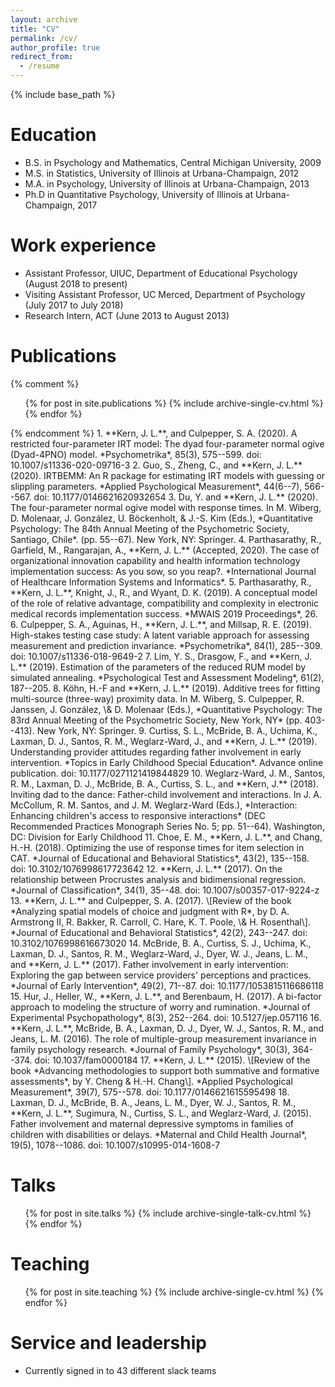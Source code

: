 ```yaml
---
layout: archive
title: "CV"
permalink: /cv/
author_profile: true
redirect_from:
  - /resume
---
```


{% include base_path %}

Education
======
* B.S. in Psychology and Mathematics, Central Michigan University, 2009
* M.S. in Statistics, University of Illinois at Urbana-Champaign, 2012
* M.A. in Psychology, University of Illinois at Urbana-Champaign, 2013
* Ph.D in Quantitative Psychology, University of Illinois at Urbana-Champaign, 2017

Work experience
======
* Assistant Professor, UIUC, Department of Educational Psychology (August 2018 to present)
* Visiting Assistant Professor, UC Merced, Department of Psychology (July 2017 to July 2018)
* Research Intern, ACT (June 2013 to August 2013)

Publications
======
{% comment %}
  <ul>{% for post in site.publications %}
    {% include archive-single-cv.html %}
  {% endfor %}</ul>
{% endcomment %}
1. **Kern, J. L.**, and Culpepper, S. A. (2020). A restricted four-parameter IRT model: The dyad four-parameter normal ogive (Dyad-4PNO) model. *Psychometrika*, 85(3), 575--599. doi: 10.1007/s11336-020-09716-3
2. Guo, S., Zheng, C., and **Kern, J. L.** (2020). IRTBEMM: An R package for estimating IRT models with guessing or slippling parameters. *Applied Psychological Measurement*, 44(6--7), 566--567. doi: 10.1177/0146621620932654
3. Du, Y. and **Kern, J. L.** (2020). The four-parameter normal ogive model with response times. In M. Wiberg, D. Molenaar, J. González, U. Böckenholt, & J.-S. Kim (Eds.), *Quantitative Psychology: The 84th Annual Meeting of the Psychometric Society, Santiago, Chile*. (pp. 55--67). New York, NY: Springer.
4. Parthasarathy, R., Garfield, M., Rangarajan, A., **Kern, J. L.** (Accepted, 2020). The case of organizational innovation capability and health information technology implementation success: As you sow, so you reap?. *International Journal of Healthcare Information Systems and Informatics*.
5. Parthasarathy, R., **Kern, J. L.**, Knight, J., R., and Wyant, D. K. (2019). A conceptual model of the role of relative advantage, compatibility and complexity in electronic medical records implementation success. *MWAIS 2019 Proceedings*, 26.
6. Culpepper, S. A., Aguinas, H., **Kern, J. L.**, and Millsap, R. E. (2019). High-stakes testing case study: A latent variable approach for assessing measurement and prediction invariance. *Psychometrika*, 84(1), 285--309. doi: 10.1007/s11336-018-9649-2
7. Lim, Y. S., Drasgow, F., and **Kern, J. L.** (2019). Estimation of the parameters of the reduced RUM model by simulated annealing. *Psychological Test and Assessment Modeling*, 61(2), 187--205.
8. Köhn, H.-F and **Kern, J. L.** (2019). Additive trees for fitting multi-source (three-way) proximity data. In M. Wiberg, S. Culpepper, R. Janssen, J. González, \& D. Molenaar (Eds.), *Quantitative Psychology: The 83rd Annual Meeting of the Psychometric Society, New York, NY* (pp. 403--413). New York, NY: Springer.
9. Curtiss, S. L., McBride, B. A., Uchima, K., Laxman, D. J., Santos, R. M., Weglarz-Ward, J., and **Kern, J. L.** (2019). Understanding provider attitudes regarding father involvement in early intervention. *Topics in Early Childhood Special Education*. Advance online publication. doi: 10.1177/0271121419844829
10. Weglarz-Ward, J. M., Santos, R. M., Laxman, D. J., McBride, B. A., Curtiss, S. L., and **Kern, J.** (2018). Inviting dad to the dance: Father-child involvement and interactions. In J. A. McCollum, R. M. Santos, and J. M. Weglarz-Ward (Eds.), *Interaction: Enhancing children's access to responsive interactions* (DEC Recommended Practices Monograph Series No. 5; pp. 51--64). Washington, DC: Division for Early Childhood
11. Choe, E. M., **Kern, J. L.**, and Chang, H.-H. (2018). Optimizing the use of response times for item selection in CAT. *Journal of Educational and Behavioral Statistics*, 43(2), 135--158. doi: 10.3102/1076998617723642
12. **Kern, J. L.** (2017). On the relationship between Procrustes analysis and bidimensional regression. *Journal of Classification*, 34(1), 35--48. doi: 10.1007/s00357-017-9224-z
13. **Kern, J. L.** and Culpepper, S. A. (2017). \[Review of the book *Analyzing spatial models of choice and judgment with R*, by D. A. Armstrong II, R. Bakker, R. Carroll, C. Hare, K. T. Poole, \& H. Rosenthal\]. *Journal of Educational and Behavioral Statistics*, 42(2), 243--247. doi: 10.3102/1076998616673020
14. McBride, B. A., Curtiss, S. J., Uchima, K., Laxman, D. J., Santos, R. M., Weglarz-Ward, J., Dyer, W. J., Jeans, L. M., and **Kern, J. L.** (2017). Father involvement in early intervention: Exploring the gap between service providers' perceptions and practices. *Journal of Early Intervention*, 49(2), 71--87. doi: 10.1177/1053815116686118
15. Hur, J., Heller, W., **Kern, J. L.**, and Berenbaum, H. (2017). A bi-factor approach to modeling the structure of worry and rumination. *Journal of Experimental Psychopathology*, 8(3), 252--264. doi: 10.5127/jep.057116
16. **Kern, J. L.**, McBride, B. A., Laxman, D. J., Dyer, W. J., Santos, R. M., and Jeans, L. M. (2016). The role of multiple-group measurement invariance in family psychology research. *Journal of Family Psychology*, 30(3), 364--374. doi: 10.1037/fam0000184
17. **Kern, J. L.** (2015). \[Review of the book *Advancing methodologies to support both summative and formative assessments*, by Y. Cheng & H.-H. Chang\]. *Applied Psychological Measurement*, 39(7), 575--578. doi: 10.1177/0146621615595498
18. Laxman, D. J., McBride, B. A., Jeans, L. M., Dyer, W. J., Santos, R. M., **Kern, J. L.**, Sugimura, N., Curtiss, S. L., and Weglarz-Ward, J. (2015). Father involvement and maternal depressive symptoms in families of children with disabilities or delays. *Maternal and Child Health Journal*, 19(5), 1078--1086. doi: 10.1007/s10995-014-1608-7


Talks
======
  <ul>{% for post in site.talks %}
    {% include archive-single-talk-cv.html %}
  {% endfor %}</ul>
  
Teaching
======
  <ul>{% for post in site.teaching %}
    {% include archive-single-cv.html %}
  {% endfor %}</ul>
  
Service and leadership
======
* Currently signed in to 43 different slack teams
